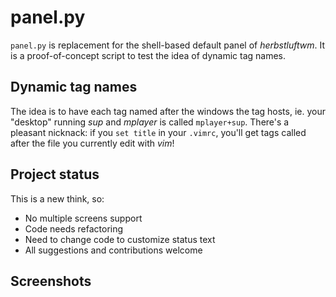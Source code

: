 # panel.py

`panel.py` is replacement for the shell-based default panel of *herbstluftwm*.
It is a proof-of-concept script to test the idea of dynamic tag names.

## Dynamic tag names

The idea is to have each tag named after the windows the tag hosts, ie. your "desktop" running *sup*
and *mplayer* is called `mplayer+sup`. There's a pleasant nicknack: if you `set title` in your `.vimrc`,
you'll get tags called after the file you currently edit with *vim*!

## Project status

This is a new think, so:

  * No multiple screens support
  * Code needs refactoring
  * Need to change code to customize status text
  * All suggestions and contributions welcome
  
## Screenshots
